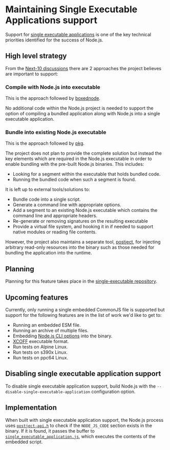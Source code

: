 # Maintaining Single Executable Applications support

Support for [single executable applications][] is one of the key technical
priorities identified for the success of Node.js.

## High level strategy

From the [Next-10 discussions][] there are 2 approaches the project believes are
important to support:

### Compile with Node.js into executable

This is the approach followed by [boxednode][].

No additional code within the Node.js project is needed to support the
option of compiling a bundled application along with Node.js into a single
executable application.

### Bundle into existing Node.js executable

This is the approach followed by [pkg][].

The project does not plan to provide the complete solution but instead the key
elements which are required in the Node.js executable in order to enable
bundling with the pre-built Node.js binaries. This includes:

* Looking for a segment within the executable that holds bundled code.
* Running the bundled code when such a segment is found.

It is left up to external tools/solutions to:

* Bundle code into a single script.
* Generate a command line with appropriate options.
* Add a segment to an existing Node.js executable which contains
  the command line and appropriate headers.
* Re-generate or removing signatures on the resulting executable
* Provide a virtual file system, and hooking it in if needed to
  support native modules or reading file contents.

However, the project also maintains a separate tool, [postject][], for injecting
arbitrary read-only resources into the binary such as those needed for bundling
the application into the runtime.

## Planning

Planning for this feature takes place in the [single-executable repository][].

## Upcoming features

Currently, only running a single embedded CommonJS file is supported but support
for the following features are in the list of work we'd like to get to:

* Running an embedded ESM file.
* Running an archive of multiple files.
* Embedding [Node.js CLI options][] into the binary.
* [XCOFF][] executable format.
* Run tests on Alpine Linux.
* Run tests on s390x Linux.
* Run tests on ppc64 Linux.

## Disabling single executable application support

To disable single executable application support, build Node.js with the
`--disable-single-executable-application` configuration option.

## Implementation

When built with single executable application support, the Node.js process uses
[`postject-api.h`][] to check if the `NODE_JS_CODE` section exists in the
binary. If it is found, it passes the buffer to
[`single_executable_application.js`][], which executes the contents of the
embedded script.

[Next-10 discussions]: https://github.com/nodejs/next-10/blob/main/meetings/summit-nov-2021.md#single-executable-applications
[Node.js CLI options]: https://nodejs.org/api/cli.html
[XCOFF]: https://www.ibm.com/docs/en/aix/7.2?topic=formats-xcoff-object-file-format
[`postject-api.h`]: https://github.com/nodejs/node/blob/71951a0e86da9253d7c422fa2520ee9143e557fa/test/fixtures/postject-copy/node_modules/postject/dist/postject-api.h
[`single_executable_application.js`]: https://github.com/nodejs/node/blob/main/lib/internal/main/single_executable_application.js
[boxednode]: https://github.com/mongodb-js/boxednode
[pkg]: https://github.com/vercel/pkg
[postject]: https://github.com/nodejs/postject
[single executable applications]: https://github.com/nodejs/node/blob/main/doc/contributing/technical-priorities.md#single-executable-applications
[single-executable repository]: https://github.com/nodejs/single-executable
